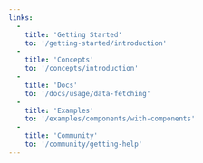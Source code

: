```yaml
---
links:
  -
    title: 'Getting Started'
    to: '/getting-started/introduction'
  -
    title: 'Concepts'
    to: '/concepts/introduction'
  -
    title: 'Docs'
    to: '/docs/usage/data-fetching'
  -
    title: 'Examples'
    to: '/examples/components/with-components'
  -
    title: 'Community'
    to: '/community/getting-help'
---
```

